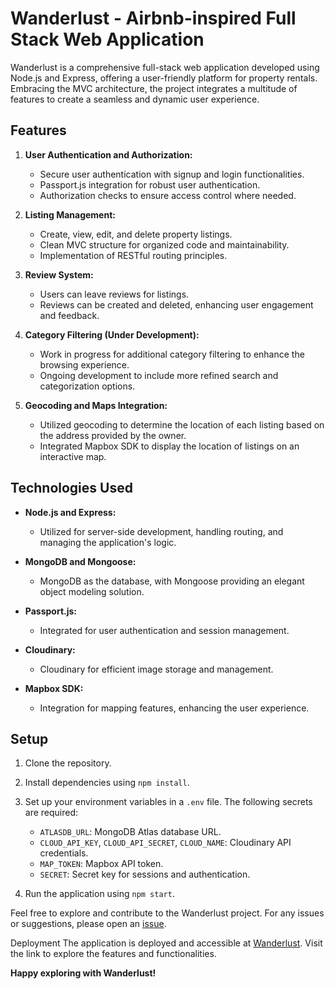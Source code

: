 # Wanderlust - Airbnb-inspired Full Stack Web Application

Wanderlust is a comprehensive full-stack web application developed using Node.js and Express, offering a user-friendly platform for property rentals. Embracing the MVC architecture, the project integrates a multitude of features to create a seamless and dynamic user experience.

## Features

1. **User Authentication and Authorization:**
   - Secure user authentication with signup and login functionalities.
   - Passport.js integration for robust user authentication.
   - Authorization checks to ensure access control where needed.

2. **Listing Management:**
   - Create, view, edit, and delete property listings.
   - Clean MVC structure for organized code and maintainability.
   - Implementation of RESTful routing principles.

3. **Review System:**
   - Users can leave reviews for listings.
   - Reviews can be created and deleted, enhancing user engagement and feedback.

4. **Category Filtering (Under Development):**
   - Work in progress for additional category filtering to enhance the browsing experience.
   - Ongoing development to include more refined search and categorization options.

5. **Geocoding and Maps Integration:**
   - Utilized geocoding to determine the location of each listing based on the address provided by the owner.
   - Integrated Mapbox SDK to display the location of listings on an interactive map.

## Technologies Used

- **Node.js and Express:**
  - Utilized for server-side development, handling routing, and managing the application's logic.

- **MongoDB and Mongoose:**
  - MongoDB as the database, with Mongoose providing an elegant object modeling solution.

- **Passport.js:**
  - Integrated for user authentication and session management.

- **Cloudinary:**
  - Cloudinary for efficient image storage and management.

- **Mapbox SDK:**
  - Integration for mapping features, enhancing the user experience.

## Setup

1. Clone the repository.
2. Install dependencies using `npm install`.
3. Set up your environment variables in a `.env` file. The following secrets are required:
   - `ATLASDB_URL`: MongoDB Atlas database URL.
   - `CLOUD_API_KEY`, `CLOUD_API_SECRET`, `CLOUD_NAME`: Cloudinary API credentials.
   - `MAP_TOKEN`: Mapbox API token.
   - `SECRET`: Secret key for sessions and authentication.

4. Run the application using `npm start`.

Feel free to explore and contribute to the Wanderlust project. For any issues or suggestions, please open an [issue](#https://github.com/Rish7087/Hotel-Booking-System-MERN-/issues).

Deployment
The application is deployed and accessible at [Wanderlust](#https://wanderlust-nug7.onrender.com/listings). Visit the link to explore the features and functionalities.

**Happy exploring with Wanderlust!**
